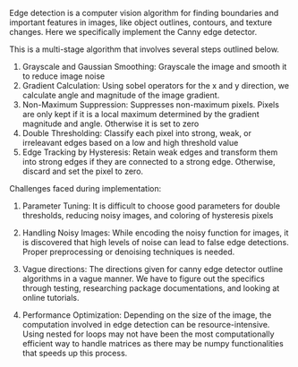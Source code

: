 Edge detection is a computer vision algorithm for finding boundaries and important features in images, like object outlines, contours, and texture changes. Here we specifically implement the Canny edge detector.

This is a multi-stage algorithm that involves several steps outlined below.

1. Grayscale and Gaussian Smoothing:
    Grayscale the image and smooth it to reduce image noise 
2. Gradient Calculation:
    Using sobel operators for the x and y direction, we calculate angle and magnitude 
    of the image gradient.
3. Non-Maximum Suppression:
    Suppresses non-maximum pixels. Pixels are only kept if it is a local maximum 
    determined by the gradient magnitude and angle. Otherwise it is set to zero
4. Double Thresholding:
    Classify each pixel into strong, weak, or irreleavant edges based on a low and high threshold value
5. Edge Tracking by Hysteresis:
    Retain weak edges and transform them into strong edges if they are connected to a strong edge. Otherwise, discard and set the pixel to zero.
    
Challenges faced during implementation:

1. Parameter Tuning:
   It is difficult to choose good parameters for double thresholds, reducing noisy images, and coloring of hysteresis pixels

2. Handling Noisy Images:
   While encoding the noisy function for images, it is discovered that high levels of noise can lead to false edge detections. Proper preprocessing or denoising techniques is needed.

3. Vague directions:
   The directions given for canny edge detector outline algorithms in a vague manner. We have to figure out the specifics through testing, researching package documentations, and looking at online tutorials.

4. Performance Optimization:
   Depending on the size of the image, the computation involved in edge detection can be resource-intensive.
   Using nested for loops may not have been the most computationally efficient way to handle matrices as 
   there may be numpy functionalities that speeds up this process.